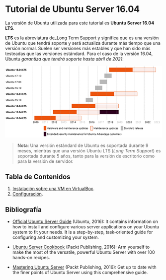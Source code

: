 # Tutorial de Ubuntu Server 16.04

La versión de Ubuntu utilizada para este tutorial es **Ubuntu Server 16.04 LTS**.

**LTS** es la abreviatura de_Long Term Support y significa que es una versión de Ubuntu que tendrá soporte y será actualiza durante más tiempo que una versión normal. Suelen ser versiones más estables y que han sido más testeadas que las versiones estándard. Para el caso de la versión 16.04, Ubuntu _garantiza que tendrá soporte hasta abril de 2021_:

![](/assets/img/00_readme/01.png)

> **Nota**: Una versión estándard de Ubuntu es soportada durante 9 meses, mientras que una versión Ubuntu LTS (_Long Term Support_) es soportada durante 5 años, tanto para la versión de escritorio como para la versión de servidor.

## Tabla de Contenidos

1. [Instalación sobre una VM en VirtualBox](/01_instalacion.md).
2. [Configuración](/02_Configuracion.md).

## Bibliografía

* [Official Ubuntu Server Guide](https://github.com/jonaygarcia/ubuntu_server_16.04_apuntes/blob/master/pdfs/serverguide.pdf) \(Ubuntu, 2016\): It contains information on how to install and configure various server applications on your Ubuntu system to fit your needs. It is a step-by-step, task-oriented guide for configuring and customizing your system.

* [Ubuntu Server Cookbook](https://github.com/jonaygarcia/ubuntu_server_16.04_apuntes/blob/master/pdfs/ubuntuservercookbook.pdf) \(Packt Publishing, 2016\): Arm yourself to make the most of the versatile, powerful Ubuntu Server with over 100 hands-on recipes.

* [Mastering Ubuntu Server](https://github.com/jonaygarcia/ubuntu_server_16.04_apuntes/blob/master/pdfs/masteringubuntuserver.pdf) \(Packt Publishing, 2016\): Get up to date with the finer points of Ubuntu Server using this comprehensive guide.



